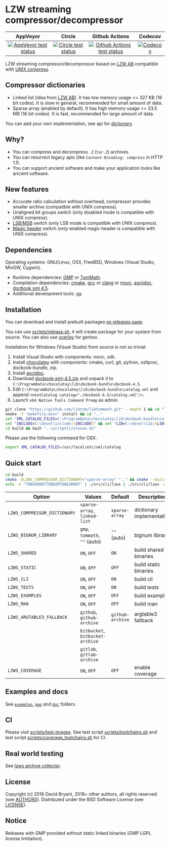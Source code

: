 # LZW streaming compressor/decompressor

| AppVeyor | Circle | Github Actions | Codecov |
| :------: | :----: | :------------: | :-----: |
| [![AppVeyor test status](https://ci.appveyor.com/api/projects/status/github/andrew-aladev/lzws?branch=master&svg=true)](https://ci.appveyor.com/project/andrew-aladev/lzws/branch/master) | [![Circle test status](https://circleci.com/gh/andrew-aladev/lzws/tree/master.svg?style=shield)](https://circleci.com/gh/andrew-aladev/lzws/tree/master) | [![Github Actions test status](https://github.com/andrew-aladev/lzws/workflows/test/badge.svg?branch=master)](https://github.com/andrew-aladev/lzws/actions) | [![Codecov](https://codecov.io/gh/andrew-aladev/lzws/branch/master/graph/badge.svg)](https://codecov.io/gh/andrew-aladev/lzws) |

LZW streaming compressor/decompressor based on [LZW AB](https://github.com/dbry/lzw-ab) compatible with [UNIX compress](https://en.wikipedia.org/wiki/Compress).

## Compressor dictionaries

- Linked list (idea from [LZW AB](https://github.com/dbry/lzw-ab)). It has low memory usage <= 327 KB (16 bit codes). It is slow in general, recommended for small amount of data.
- Sparse array (enabled by default). It has high memory usage <= 33.5 MB (16 bit codes). It is fast, recommended for large amount of data.

You can add your own implementation, see api for [dictionary](src/compressor/dictionary).

## Why?

- You can compress and decompress `.Z` (`tar.Z`) archives.
- You can resurrect legacy apis (like `Content-Encoding: compress` in HTTP 1.1).
- You can support ancient software and make your application looks like ancient software.

## New features

- Accurate ratio calculation without overhead, compressor provides smaller archive (compatible with UNIX compress).
- Unaligned bit groups switch (only disabled mode is compatible with UNIX compress).
- [LSB/MSB](https://en.wikipedia.org/wiki/Bit_numbering) switch (only LSB mode is compatible with UNIX compress).
- [Magic header](https://en.wikipedia.org/wiki/List_of_file_signatures) switch (only enabled magic header is compatible with UNIX compress).

## Dependencies

Operating systems: GNU/Linux, OSX, FreeBSD, Windows (Visual Studio, MinGW, Cygwin).

- Runtime dependencies: [GMP](https://gmplib.org) or [TomMath](https://github.com/libtom/libtommath).
- Compilation dependencies: [cmake](https://cmake.org), [gcc](https://gcc.gnu.org) or [clang](https://clang.llvm.org) or [msvc](https://docs.microsoft.com/en-us/cpp/c-language/?view=msvc-160), [asciidoc](http://asciidoc.org), [docbook xml 4.5](https://tdg.docbook.org/tdg/4.5/appa.html).
- Additional development tools: [yq](https://github.com/kislyuk/yq).

## Installation

You can download and install prebuilt packages [on releases page](https://github.com/andrew-aladev/lzws/releases).

You can use [scripts/release.sh](scripts/release.sh), it will create package for your system from source.
You can also use [overlay](https://github.com/andrew-aladev/overlay) for gentoo.

Installation for Windows (Visual Studio) from source is not so trivial:
1. Install Visual Studio with components: msvc, sdk.
2. Install [chocolatey](https://chocolatey.org) with components: cmake, curl, git, python, xsltproc, docbook-bundle, zip.
3. Install [asciidoc](https://asciidoc.org/INSTALL.html).
4. Download [docbook-xml-4.5.zip](https://docbook.org/xml/4.5/docbook-xml-4.5.zip) and unpack it to `C:\ProgramData\chocolatey\lib\docbook-bundle\docbook-4.5`.
5. Edit `C:\ProgramData\chocolatey\lib\docbook-bundle\catalog.xml` and append `<nextCatalog catalog="./docbook-4.5/catalog.xml"/>`.
6. Launch `x64 Native Tools Command Promp` as admin.

```cmd
git clone "https://github.com/libtom/libtommath.git" --depth 1 && cd "libtommath"
nmake -f "makefile.msvc" install && cd ".."
set "XML_CATALOG_FILES=C:\ProgramData\chocolatey\lib\docbook-bundle\catalog.xml"
set "INCLUDE=C:\devel\include;%INCLUDE%" && set "LIB=C:\devel\lib;%LIB%" && set "PATH=C:\devel\bin;%PATH%"
cd build && bash "..\scripts\release.sh"
```

Please use the following command for OSX.

```bash
export XML_CATALOG_FILES=/usr/local/etc/xml/catalog
```

## Quick start

```sh
cd build
cmake -DLZWS_COMPRESSOR_DICTIONARY="sparse-array" ".." && cmake --build "."
echo -n "TOBEORNOTTOBEORTOBEORNOT" | ./src/cli/lzws | ./src/cli/lzws -d
```

| Option                       | Values                           | Default          | Description               |
|------------------------------|----------------------------------|------------------|---------------------------|
| `LZWS_COMPRESSOR_DICTIONARY` | `sparse-array`, `linked-list`    | `sparse-array`   | dictionary implementation |
| `LZWS_BIGNUM_LIBRARY`        | `gmp`, `tommath`, `""` (auto)    | `""` (auto)      | bignum library            |
| `LZWS_SHARED`                | `ON`, `OFF`                      | `ON`             | build shared binaries     |
| `LZWS_STATIC`                | `ON`, `OFF`                      | `OFF`            | build static binaries     |
| `LZWS_CLI`                   | `ON`, `OFF`                      | `ON`             | build cli                 |
| `LZWS_TESTS`                 | `ON`, `OFF`                      | `ON`             | build tests               |
| `LZWS_EXAMPLES`              | `ON`, `OFF`                      | `OFF`            | build examples            |
| `LZWS_MAN`                   | `ON`, `OFF`                      | `OFF`            | build man                 |
| `LZWS_ARGTABLE3_FALLBACK`    | `github`, `github-archive`       | `github-archive` | argtable3 fallback        |
|                              | `bitbucket`, `bitbucket-archive` |                  |                           |
|                              | `gitlab`, `gitlab-archive`       |                  |                           |
| `LZWS_COVERAGE`              | `ON`, `OFF`                      | `OFF`            | enable coverage           |

## Examples and docs

See [`examples`](src/examples), [`man`](man) and [`doc`](doc) folders.

## CI

Please visit [scripts/test-images](scripts/test-images).
See test script [scripts/toolchains.sh](scripts/toolchains.sh) and
test script [scripts/coverage_toolchains.sh](scripts/coverage_toolchains.sh) for CI.

## Real world testing

See [lzws archive collector](https://github.com/andrew-aladev/lzws-archive-collector).

## License

Copyright (c) 2016 David Bryant, 2018+ other authors, all rights reserved (see [AUTHORS](AUTHORS)).
Distributed under the BSD Software License (see [LICENSE](LICENSE)).

## Notice

Releases with GMP provided without static linked binaries (GMP LGPL license limitation).
